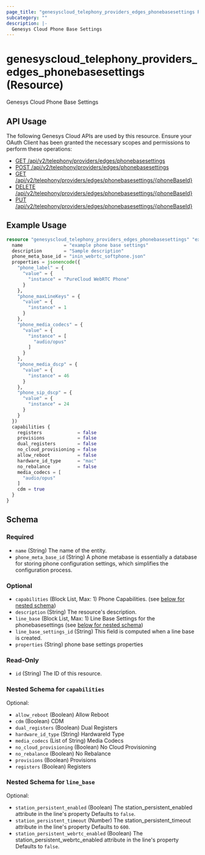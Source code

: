 ```yaml
---
page_title: "genesyscloud_telephony_providers_edges_phonebasesettings Resource - terraform-provider-genesyscloud"
subcategory: ""
description: |-
  Genesys Cloud Phone Base Settings
---
```

# genesyscloud_telephony_providers_edges_phonebasesettings (Resource)

Genesys Cloud Phone Base Settings

## API Usage
The following Genesys Cloud APIs are used by this resource. Ensure your OAuth Client has been granted the necessary scopes and permissions to perform these operations:

* [GET /api/v2/telephony/providers/edges/phonebasesettings](https://developer.genesys.cloud/api/rest/v2/telephonyprovidersedge/#get-api-v2-telephony-providers-edges-phonebasesettings)
* [POST /api/v2/telephony/providers/edges/phonebasesettings](https://developer.genesys.cloud/api/rest/v2/telephonyprovidersedge/#post-api-v2-telephony-providers-edges-phonebasesettings)
* [GET /api/v2/telephony/providers/edges/phonebasesettings/{phoneBaseId}](https://developer.genesys.cloud/api/rest/v2/telephonyprovidersedge/#get-api-v2-telephony-providers-edges-phonebasesettings--phoneBaseId-)
* [DELETE /api/v2/telephony/providers/edges/phonebasesettings/{phoneBaseId}](https://developer.genesys.cloud/api/rest/v2/telephonyprovidersedge/#delete-api-v2-telephony-providers-edges-phonebasesettings--phoneBaseId-)
* [PUT /api/v2/telephony/providers/edges/phonebasesettings/{phoneBaseId}](https://developer.genesys.cloud/api/rest/v2/telephonyprovidersedge/#put-api-v2-telephony-providers-edges-phonebasesettings--phoneBaseId-)

## Example Usage

```terraform
resource "genesyscloud_telephony_providers_edges_phonebasesettings" "example_phonebasesettings" {
  name               = "example phone base settings"
  description        = "Sample description"
  phone_meta_base_id = "inin_webrtc_softphone.json"
  properties = jsonencode({
    "phone_label" = {
      "value" = {
        "instance" = "PureCloud WebRTC Phone"
      }
    },
    "phone_maxLineKeys" = {
      "value" = {
        "instance" = 1
      }
    },
    "phone_media_codecs" = {
      "value" = {
        "instance" = [
          "audio/opus"
        ]
      }
    },
    "phone_media_dscp" = {
      "value" = {
        "instance" = 46
      }
    },
    "phone_sip_dscp" = {
      "value" = {
        "instance" = 24
      }
    }
  })
  capabilities {
    registers             = false
    provisions            = false
    dual_registers        = false
    no_cloud_provisioning = false
    allow_reboot          = false
    hardware_id_type      = "mac"
    no_rebalance          = false
    media_codecs = [
      "audio/opus"
    ]
    cdm = true
  }
}
```

<!-- schema generated by tfplugindocs -->
## Schema

### Required

- `name` (String) The name of the entity.
- `phone_meta_base_id` (String) A phone metabase is essentially a database for storing phone configuration settings, which simplifies the configuration process.

### Optional

- `capabilities` (Block List, Max: 1) Phone Capabilities. (see [below for nested schema](#nestedblock--capabilities))
- `description` (String) The resource's description.
- `line_base` (Block List, Max: 1) Line Base Settings for the phonebasesettings (see [below for nested schema](#nestedblock--line_base))
- `line_base_settings_id` (String) This field is computed when a line base is created.
- `properties` (String) phone base settings properties

### Read-Only

- `id` (String) The ID of this resource.

<a id="nestedblock--capabilities"></a>
### Nested Schema for `capabilities`

Optional:

- `allow_reboot` (Boolean) Allow Reboot
- `cdm` (Boolean) CDM
- `dual_registers` (Boolean) Dual Registers
- `hardware_id_type` (String) HardwareId Type
- `media_codecs` (List of String) Media Codecs
- `no_cloud_provisioning` (Boolean) No Cloud Provisioning
- `no_rebalance` (Boolean) No Rebalance
- `provisions` (Boolean) Provisions
- `registers` (Boolean) Registers


<a id="nestedblock--line_base"></a>
### Nested Schema for `line_base`

Optional:

- `station_persistent_enabled` (Boolean) The station_persistent_enabled attribute in the line's property Defaults to `false`.
- `station_persistent_timeout` (Number) The station_persistent_timeout attribute in the line's property Defaults to `600`.
- `station_persistent_webrtc_enabled` (Boolean) The station_persistent_webrtc_enabled attribute in the line's property Defaults to `false`.

